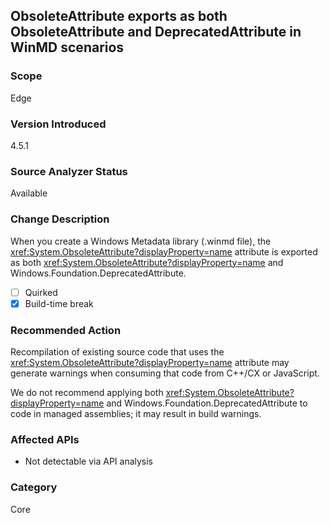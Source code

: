 ## ObsoleteAttribute exports as both ObsoleteAttribute and DeprecatedAttribute in WinMD scenarios

### Scope
Edge

### Version Introduced
4.5.1

### Source Analyzer Status
Available

### Change Description

When you create a Windows Metadata library (.winmd file), the
<xref:System.ObsoleteAttribute?displayProperty=name> attribute is exported as
both <xref:System.ObsoleteAttribute?displayProperty=name> and
Windows.Foundation.DeprecatedAttribute.

- [ ] Quirked
- [x] Build-time break

### Recommended Action

Recompilation of existing source code that uses the
<xref:System.ObsoleteAttribute?displayProperty=name> attribute may generate
warnings when consuming that code from C++/CX or JavaScript.

We do not recommend applying both
<xref:System.ObsoleteAttribute?displayProperty=name> and
Windows.Foundation.DeprecatedAttribute to code in managed assemblies; it may
result in build warnings.

### Affected APIs
* Not detectable via API analysis

### Category
Core

<!-- breaking change id: 48 -->
